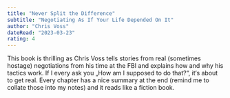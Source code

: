 ```yaml
---
title: "Never Split the Difference"
subtitle: "Negotiating As If Your Life Depended On It"
author: "Chris Voss"
dateRead: "2023-03-23"
rating: 4
---
```


This book is thrilling as Chris Voss tells stories from real (sometimes hostage) 
negotiations from his time at the FBI and explains how and why his tactics work. 
If I every ask you „How am I supposed to do that?“, it‘s about to get real. 
Every chapter has a nice summary at the end (remind me to collate those into my 
notes) and it reads like a fiction book.
